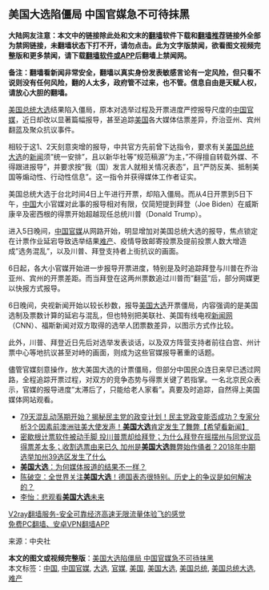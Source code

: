  <h2>美国大选陷僵局 中国官媒急不可待抹黑</h2> <p class="notice"><b>大陆网友注意：本文中的链接除此处和文末的<a href="https://github.com/bannedbook/fanqiang" >翻墙</a>软件下载和<a href="https://github.com/killgcd/justmysocks/blob/master/README.md">翻墙推荐</a>链接外全部为禁网链接，未翻墙状态下打不开，请勿点击。此为文字版禁闻，欲看图文视频完整版和更多禁闻，请下载<a href="https://github.com/bannedbook/fanqiang">翻墙软件或APP</a>后翻墙上禁闻网。</p><p>备注：翻墙看新闻非常安全，翻墙以真实身份发表敏感言论有一定风险，但只看不说则没有任何风险，翻的人太多，政府管不过来，也不管。信息自由是天赋人权，请放心大胆的翻墙。</b></p>  <div class="entry"> <p><a href="https://www.bannedbook.org/bnews/tag/%e7%be%8e%e5%9b%bd%e6%80%bb%e7%bb%9f%e5%a4%a7%e9%80%89/" class="st_tag internal_tag" rel="tag" title="标签 美国总统大选 下的日志">美国总统大选</a>结果陷入僵局，原本对选举过程及开票进度严控报导尺度的<span class='wp_keywordlink_affiliate'><a href="https://www.bannedbook.org/" title="中国" target="_blank">中国</a></span><a href="https://www.bannedbook.org/bnews/tag/%E5%AE%98%E5%AA%92/" class="st_tag internal_tag" rel="tag" title="标签 官媒 下的日志">官媒</a>，近日却改以显著篇幅报导，甚至追踪<a href="https://www.bannedbook.org/bnews/tag/%e7%be%8e%e5%9b%bd/" class="st_tag internal_tag" rel="tag" title="标签 美国 下的日志">美国</a>各大媒体估票差异，乔治亚州、宾州翻蓝及聚众抗议事件。</p> <p></p> <p>相较于这1、2天刻意突增的报导，中共官方先前曾下达指令，要求有关<a href="https://www.bannedbook.org/bnews/tag/%e7%be%8e%e5%9b%bd%e6%80%bb%e7%bb%9f/" class="st_tag internal_tag" rel="tag" title="标签 美国总统 下的日志">美国总统</a><a href="https://www.bannedbook.org/bnews/tag/%e5%a4%a7%e9%80%89/" class="st_tag internal_tag" rel="tag" title="标签 大选 下的日志">大选</a>的<span class='wp_keywordlink_affiliate'><a href="https://www.bannedbook.org/" title="新闻">新闻</a></span>须&#8221;统一安排&#8221;，且以新华社等&#8221;规范稿源&#8221;为主，&#8221;不得擅自转载外媒、不得跟进报导&#8221;，并要求按&#8221;我（国）发言人就相关情况表态&#8221;，且&#8221;严防反美、抵制美国等煽动性、行动性信息&#8221;。这一指令并获得媒体工作者证实。</p>  <p>美国总统大选于台北时间4日上午进行开票，却陷入僵局。而从4日开票到5日下午，<a href="https://www.bannedbook.org/bnews/tag/%E4%B8%AD%E5%9B%BD/" class="st_tag internal_tag" rel="tag" title="标签 中国 下的日志">中国</a>大小官媒对此事的报导相对有限，仅简短提到拜登（Joe Biden）在威斯康辛及密西根的得票开始超越现任总统川普（Donald Trump）。</p> <p>进入5日晚间，<a href="https://www.bannedbook.org/bnews/tag/%E4%B8%AD%E5%9B%BD%E5%AE%98%E5%AA%92/" class="st_tag internal_tag" rel="tag" title="标签 中国官媒 下的日志">中国官媒</a>从网路开始，明显增加对美国总统大选的报导，焦点锁定在计票作业延宕导致选举结果<a href="https://www.bannedbook.org/bnews/tag/%e9%9a%be%e4%ba%a7/" class="st_tag internal_tag" rel="tag" title="标签 难产 下的日志">难产</a>、疫情导致邮寄投票及提前投票人数大增造成&#8221;选务混乱&#8221;，以及川普、拜登支持者上街抗议的画面。</p> <p>6日起，各大小官媒开始进一步报导开票进度，特别是及时追踪拜登与川普在乔治亚州、宾州的开票差距。而当拜登在这两州票数追过川普而&#8221;翻蓝&#8221;后，部分网媒更以快报方式报导。</p>  <p>6日晚间，央视新闻开始以较长秒数，报导<a href="https://www.bannedbook.org/bnews/tag/%e7%be%8e%e5%9b%bd%e5%a4%a7%e9%80%89/" class="st_tag internal_tag" rel="tag" title="标签 美国大选 下的日志">美国大选</a>开票僵局，内容强调的是美国选制及票数计算的延宕与混乱，但也特别把美联社、美国有线电视<span class='wp_keywordlink_affiliate'><a href="https://www.bannedbook.org/" title="新闻网">新闻网</a></span>（CNN）、福斯新闻对双方取得的选举人团票数差异，以图示方式作比较。</p> <p>此外，川普、拜登近日先后对选举发表谈话，以及双方阵营支持者前往白宫、州计票中心等地抗议甚至对峙的画面，则成为这些官媒报导著重的话题。</p> <p>儘管官媒刻意操作，放大美国大选的计票僵局，但部分中国民众连日来早已透过网路，全程追踪开票过程，对双方的竞争态势与得票关键了若指掌。一名北京民众表示，官媒的报导进度&#8221;太滞后了，只能给老人家看&#8221;。真要及时追踪，自然得上美国媒体网站观看。</p>  <ul class='op-related-articles' title='相关阅读'> <li><a href='https://www.bannedbook.org/bnews/bannedvideo/20201107/1427328.html' target='_blank'>79天混乱动荡期开始？揭秘民主党的政变计划！民主党政变能否成功？专家分析3个因素前澳洲驻美大使发声！<b>美国大选</b>肯定发生了舞弊【希望看新闻】</a></li> <li><a href='https://www.bannedbook.org/bnews/bannedvideo/20201107/1427308.html' target='_blank'>密歇根计票软件被动手脚 投川普票却给拜登；为什么拜登在摇摆州与同党议员得票差太多；收割选票由来已久 加州是<b>美国大选</b>舞弊始作俑者？2018年中期选举加州39选区发生了什么</a></li> <li><a href='https://www.bannedbook.org/bnews/baitai/20201107/1427302.html' target='_blank'><b>美国大选</b>：为何媒体报道的结果不一样？</a></li> <li><a href='https://www.bannedbook.org/bnews/cbnews/20201107/1427277.html' target='_blank'>陈破空：全世界关注<b>美国大选</b>！德国表态很特别。历史上的争议是如何解决的？</a></li> <li><a href='https://www.bannedbook.org/bnews/comments/20201107/1427273.html' target='_blank'>李怡：悲观看<b>美国大选</b>未来</a></li> </ul> <p class="texttj"> <a href="https://www.bannedbook.org/forum23/topic22702.html" target="_blank">V2ray翻墙服务-安全可靠经济高速无限流量体验飞的感觉</a><br/> <a href="https://github.com/bannedbook/fanqiang/wiki/%E7%A6%81%E9%97%BB%E7%BD%91%E5%AE%89%E5%8D%93%E7%BF%BB%E5%A2%99%E6%96%B0%E9%97%BBAPP" target="_blank">免费PC翻墙、安卓VPN翻墙APP</a></p><p> 来源：中央社 </p><a name='sharetosocial'></a>       <div><b>本文的图文或视频完整版</b>：<a href='https://www.bannedbook.org/bnews/cbnews/20201107/1427364.html'>美国大选陷僵局 中国官媒急不可待抹黑</a></div>  </div><!--END ENTRY--> <div class="postfooter"> <div>本文标签：<a href="https://www.bannedbook.org/bnews/tag/%E4%B8%AD%E5%9B%BD/" rel="tag">中国</a>, <a href="https://www.bannedbook.org/bnews/tag/%E4%B8%AD%E5%9B%BD%E5%AE%98%E5%AA%92/" rel="tag">中国官媒</a>, <a href="https://www.bannedbook.org/bnews/tag/%e5%a4%a7%e9%80%89/" rel="tag">大选</a>, <a href="https://www.bannedbook.org/bnews/tag/%E5%AE%98%E5%AA%92/" rel="tag">官媒</a>, <a href="https://www.bannedbook.org/bnews/tag/%e7%be%8e%e5%9b%bd/" rel="tag">美国</a>, <a href="https://www.bannedbook.org/bnews/tag/%e7%be%8e%e5%9b%bd%e5%a4%a7%e9%80%89/" rel="tag">美国大选</a>, <a href="https://www.bannedbook.org/bnews/tag/%e7%be%8e%e5%9b%bd%e6%80%bb%e7%bb%9f/" rel="tag">美国总统</a>, <a href="https://www.bannedbook.org/bnews/tag/%e7%be%8e%e5%9b%bd%e6%80%bb%e7%bb%9f%e5%a4%a7%e9%80%89/" rel="tag">美国总统大选</a>, <a href="https://www.bannedbook.org/bnews/tag/%e9%9a%be%e4%ba%a7/" rel="tag">难产</a></div>  </div><!--END POSTFOOTER--> 